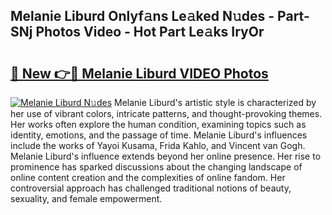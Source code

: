 ## Melanie Liburd Onlyf𝚊ns Le𝚊ked N𝚞des - Part-SNj Photos Video - Hot Part Le𝚊ks IryOr

# <h2><a href="http://ab8526.deff.icu/?id=Melanie+Liburd">🔗 New 👉🔴 Melanie Liburd VIDEO Photos</a></h2>

[![Melanie Liburd N𝚞des](https://i.imgur.com/rIISA9y.gif)](http://ab8526.deff.icu/?id=Melanie+Liburd)
Melanie Liburd's artistic style is characterized by her use of vibrant colors, intricate patterns, and thought-provoking themes. Her works often explore the human condition, examining topics such as identity, emotions, and the passage of time. Melanie Liburd's influences include the works of Yayoi Kusama, Frida Kahlo, and Vincent van Gogh. Melanie Liburd's influence extends beyond her online presence. Her rise to prominence has sparked discussions about the changing landscape of online content creation and the complexities of online fandom. Her controversial approach has challenged traditional notions of beauty, sexuality, and female empowerment.
